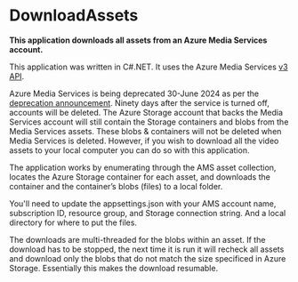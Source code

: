 # DownloadAssets
**This application downloads all assets from an Azure Media Services account.**

This application was written in C#.NET. It uses the Azure Media Services [v3 API](https://docs.microsoft.com/en-us/azure/media-services/latest/media-services-apis-overview).

Azure Media Services is being deprecated 30-June 2024 as per the [deprecation announcement](https://aka.ms/ams-retirement).  Ninety days after the service is turned off, accounts will be deleted. The Azure Storage account that backs the Media Services account will still contain the Storage containers and blobs from the Media Services assets. These blobs & containers will not be deleted when Media Services is deleted.  However, if you wish to download all the video assets to your local computer you can do so with this application.

The application works by enumerating through the AMS asset collection, locates the Azure Storage container for each asset, and downloads the container and the container’s blobs (files) to a local folder.

You'll need to update the appsettings.json with your AMS account name, subscription ID, resource group, and Storage connection string.  And a local directory for where to put the files.

The downloads are multi-threaded for the blobs within an asset. If the download has to be stopped, the next time it is run it will recheck all assets and download only the blobs that do not match the size specificed in Azure Storage. Essentially this makes the download resumable.
